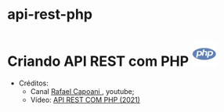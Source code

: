 # api-rest-php

# Criando API REST com PHP <img width="50" src="https://raw.githubusercontent.com/devicons/devicon/master/icons/php/php-plain.svg" alt="PHP-Logo">
* Créditos:
  - Canal <a href="https://www.youtube.com/c/RafaelCapoani" target="_blank"> Rafael Capoani </a>, youtube;
  - Vídeo: <a href="https://www.youtube.com/watch?v=2UQ7n_GBH58" target="_blank">API REST COM PHP (2021)</a>
